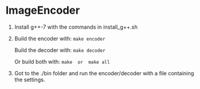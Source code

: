 # ImageEncoder

1. Install g++-7 with the commands in install_g++.sh

2. Build the encoder with:
    `make encoder`

    Build the decoder with:
    `make decoder`

    Or build both with:
    `make  or  make all`
        
3. Got to the ./bin folder and run the encoder/decoder 
    with a file containing the settings.
